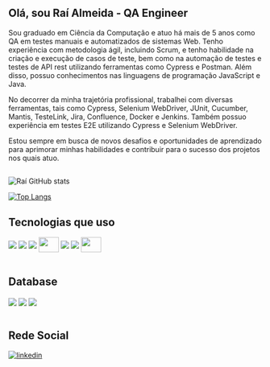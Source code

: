 ## Olá, sou Raí Almeida - QA Engineer

Sou graduado em Ciência da Computação e atuo há mais de 5 anos como QA em testes manuais e automatizados de sistemas Web. Tenho experiência com metodologia ágil, incluindo Scrum, e tenho habilidade na criação e execução de casos de teste, bem como na automação de testes e testes de API rest utilizando ferramentas como Cypress e Postman. Além disso, possuo conhecimentos nas linguagens de programação JavaScript e Java.

No decorrer da minha trajetória profissional, trabalhei com diversas ferramentas, tais como Cypress, Selenium WebDriver, JUnit, Cucumber, Mantis, TesteLink, Jira, Confluence, Docker e Jenkins. Também possuo experiência em testes E2E utilizando Cypress e Selenium WebDriver.

Estou sempre em busca de novos desafios e oportunidades de aprendizado para aprimorar minhas habilidades e contribuir para o sucesso dos projetos nos quais atuo.
##
![Raí GitHub stats](https://github-readme-stats.vercel.app/api?username=raialmeida&show_icons=true&theme=highcontrast)

[![Top Langs](https://github-readme-stats.vercel.app/api/top-langs/?username=raialmeida&layout=compact)](https://github.com/raialmeida)

## Tecnologias que uso
<div style="display: inline_block">
  <img align="center"  src="https://img.shields.io/badge/JavaScript-F7DF1E?style=for-the-badge&logo=javascript&logoColor=black"/>
  <img align="center"  src="https://img.shields.io/badge/Java-ED8B00?style=for-the-badge&logo=openjdk&logoColor=white"/>
  <img align="center"  src="https://www.cypress.io/images/layouts/navbar-brand.svg"/>
  <img align="center"  height="30" width="40" src="https://camo.githubusercontent.com/4b95df4d6ca7a01afc25d27159804dc5a7d0df41d8131aaf50c9f84847dfda21/68747470733a2f2f73656c656e69756d2e6465762f696d616765732f73656c656e69756d5f6c6f676f5f7371756172655f677265656e2e706e67"/>
  <img align="center"  src="https://img.shields.io/badge/Jenkins-D24939?style=for-the-badge&logo=Jenkins&logoColor=white"/>
  <img align="center"  src="https://img.shields.io/badge/Jira-0052CC?style=for-the-badge&logo=Jira&logoColor=white"/>
  <img align="center" height="30" width="40"  src="https://avatars.githubusercontent.com/u/5429470?s=200&v=4"/>
 </div><br/>
 
  ## Database
  <div style="display: inline_block">
  <img align="center" src="https://img.shields.io/badge/MongoDB-4EA94B?style=for-the-badge&logo=mongodb&logoColor=white"/>
  <img align="center" src="https://img.shields.io/badge/PostgreSQL-316192?style=for-the-badge&logo=postgresql&logoColor=white"/>
  <img align="center" src="https://img.shields.io/badge/MySQL-005C84?style=for-the-badge&logo=mysql&logoColor=white"/>
  </div><br/>
  
  ## Rede Social
 
 [![linkedin](https://img.shields.io/badge/LinkedIn-0077B5?style=for-the-badge&logo=linkedin&logoColor=white)](https://www.linkedin.com/in/rai-almeida)
